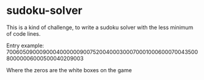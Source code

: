 sudoku-solver
=============
This is a kind of challenge, to write a sudoku solver with the less minimum of code lines.

Entry example:
700605090009000400000090075200400030007000100060007004350080000006000500040209003

Where the zeros are the white boxes on the game



